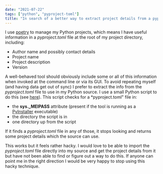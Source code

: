 ```yaml
---
date: "2021-07-22"
tags: ["python", "pyproject-toml"]
title: "In search of a better way to extract project details from a pyproject.toml file"
---
```


I use [poetry](https://python-poetry.org/) to manage my Python projects, which means I have useful information in a *pyproject.toml* file at the root of my project directory, including:
* Author name and possibly contact details
* Project name
* Project description
* Version

A well-behaved tool should obviously include some or all of this information when invoked at the command line or via its GUI. To avoid repeating myself (and having data get out of sync) I prefer to extract the info from the *pyproject.toml* file to use in my Python source. I use a small Python script to do this (see [here](https://gitlab.com/-/snippets/2149079)). This script checks for a *pyproject.toml" file in:

* the **sys._MEIPASS** attribute (present if the tool is running as a [PyInstaller](https://pypi.org/project/pyinstaller/) executable)
* the directory the script is in
* one directory up from the script

If it finds a *pyproject.toml* file in any of those, it stops looking and returns some project details which the source can use. 

This works but it feels rather hacky. I would love to be able to import the *pyproject.toml* file directly into my source and get the project details from it but have not been able to find or figure out a way to do this. If anyone can point me in the right direction I would be very happy to stop using this hacky technique.
